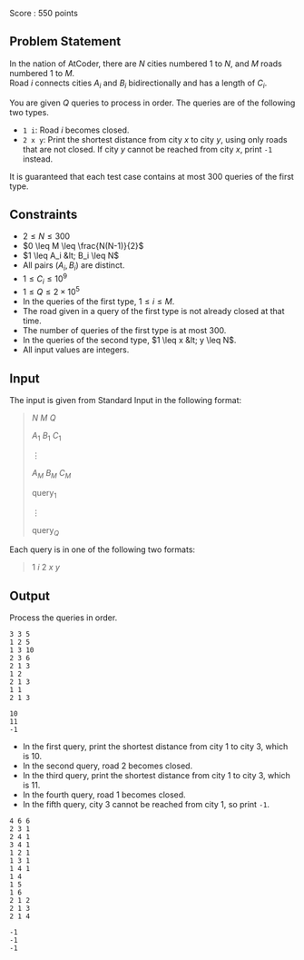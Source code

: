 Score : $550$ points

## Problem Statement

In the nation of AtCoder, there are $N$ cities numbered $1$ to $N$, and $M$ roads numbered $1$ to $M$.<br>
Road $i$ connects cities $A_i$ and $B_i$ bidirectionally and has a length of $C_i$.

You are given $Q$ queries to process in order. The queries are of the following two types.

- `1 i`: Road $i$ becomes closed.
- `2 x y`: Print the shortest distance from city $x$ to city $y$, using only roads that are not closed. If city $y$ cannot be reached from city $x$, print `-1` instead.

It is guaranteed that each test case contains at most $300$ queries of the first type.

## Constraints

- $2 \leq N \leq 300$
- $0 \leq M \leq \frac{N(N-1)}{2}$
- $1 \leq A_i &lt; B_i \leq N$
- All pairs $(A_i, B_i)$ are distinct.
- $1 \leq C_i \leq 10^9$
- $1 \leq Q \leq 2 \times 10^5$
- In the queries of the first type, $1 \leq i \leq M$.
- The road given in a query of the first type is not already closed at that time.
- The number of queries of the first type is at most $300$.
- In the queries of the second type, $1 \leq x &lt; y \leq N$.
- All input values are integers.

## Input

The input is given from Standard Input in the following format:

> $N$ $M$ $Q$
> 
> $A_1$ $B_1$ $C_1$
> 
> $\vdots$
> 
> $A_M$ $B_M$ $C_M$
> 
> $\mathrm{query}_1$
> 
> $\vdots$
> 
> $\mathrm{query}_Q$

Each query is in one of the following two formats:

> 1 $i$
> 2 $x$ $y$

## Output

Process the queries in order.

```input1
3 3 5
1 2 5
1 3 10
2 3 6
2 1 3
1 2
2 1 3
1 1
2 1 3
```

```output1
10
11
-1
```

- In the first query, print the shortest distance from city $1$ to city $3$, which is $10$.
- In the second query, road $2$ becomes closed.
- In the third query, print the shortest distance from city $1$ to city $3$, which is $11$.
- In the fourth query, road $1$ becomes closed.
- In the fifth query, city $3$ cannot be reached from city $1$, so print `-1`.

```input2
4 6 6
2 3 1
2 4 1
3 4 1
1 2 1
1 3 1
1 4 1
1 4
1 5
1 6
2 1 2
2 1 3
2 1 4
```

```output2
-1
-1
-1
```